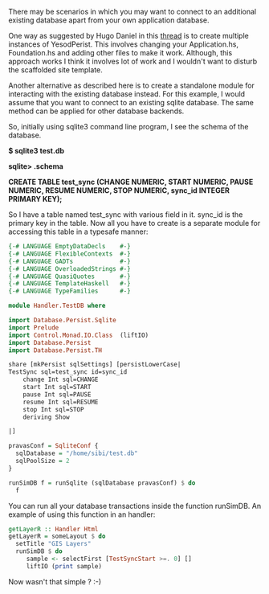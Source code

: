 There may be scenarios in which you may want to connect to an
additional existing database apart from your own application database.

One way as suggested by Hugo Daniel in this [thread](https://groups.google.com/d/msg/yesodweb/c2AwOzaeAD0/oAeIN-eutF8J) is to create multiple instances of YesodPerist. This involves changing your
Application.hs, Foundation.hs and adding other files to make it work.
Although, this approach works I think it involves lot of work and I
wouldn't want to disturb the scaffolded site template.

Another alternative as described here is to create a standalone module
for interacting with the existing database instead. For this example,
I would assume that you want to connect to an existing sqlite
database. The same method can be applied for other database backends.

So, initially using sqlite3 command line program, I see the schema of
the database.

**$ sqlite3 test.db**

**sqlite> .schema**

**CREATE TABLE test_sync (CHANGE NUMERIC, START NUMERIC, PAUSE NUMERIC, RESUME NUMERIC, STOP NUMERIC, sync_id INTEGER PRIMARY KEY);**

So I have a table named test_sync with various field in it. sync_id is
the primary key in the table. Now all you have to create is a separate
module for accessing this table in a typesafe manner:

```haskell
{-# LANGUAGE EmptyDataDecls    #-}
{-# LANGUAGE FlexibleContexts  #-}
{-# LANGUAGE GADTs             #-}
{-# LANGUAGE OverloadedStrings #-}
{-# LANGUAGE QuasiQuotes       #-}
{-# LANGUAGE TemplateHaskell   #-}
{-# LANGUAGE TypeFamilies      #-}

module Handler.TestDB where

import Database.Persist.Sqlite
import Prelude
import Control.Monad.IO.Class  (liftIO)
import Database.Persist
import Database.Persist.TH

share [mkPersist sqlSettings] [persistLowerCase|
TestSync sql=test_sync id=sync_id
    change Int sql=CHANGE
    start Int sql=START
    pause Int sql=PAUSE
    resume Int sql=RESUME
    stop Int sql=STOP
    deriving Show

|]

pravasConf = SqliteConf {
  sqlDatabase = "/home/sibi/test.db"
  sqlPoolSize = 2
}

runSimDB f = runSqlite (sqlDatabase pravasConf) $ do
  f
```

You can run all your database transactions inside the function
runSimDB. An example of using this function in an handler:

```haskell
getLayerR :: Handler Html
getLayerR = someLayout $ do
  setTitle "GIS Layers"
  runSimDB $ do
     sample <- selectFirst [TestSyncStart >=. 0] []
     liftIO (print sample) 
```

Now wasn't that simple ? :-)     